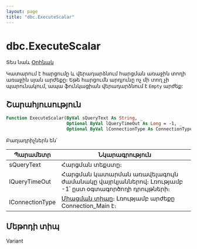 ```yaml
---
layout: page
title: "dbc.ExecuteScalar"
---
```


# dbc.ExecuteScalar


Տես նաև [Օրինակ](../../../Examples/AsDbc.md)

Կատարում է հարցումը և վերադարձնում հարցման առաջին տողի առաջին սյան արժեքը։ Եթե հարցումն արդյունը ոչ մի տող չի պարունակում, ապա ֆունկացիան վերադարձնում է `Empty` արժեք:

## Շարահյուսություն

``` vb
Function ExecuteScalar(ByVal sQueryText As String, _
                       Optional ByVal lQueryTimeOut As Long = -1, _
                       Optional ByVal lConnectionType As ConnectionType = Connection_Main) As Variant
```

Բաղադրիչներն են՝

|Պարամետր | Նկարագրություն |
|--|--|
| sQueryText | Հարցման տեքստը։ |
| lQueryTimeOut |Հարցման կատարման առավելագույն ժամանակը վայրկյաններով։ Լռությամբ -1՝ ըստ օգտագործողի դրույթների։ |
| lConnectionType | [Միացման տիպը](../../../Constants/ConnectionType.md)։ Լռությամբ արժեքը Connection_Main է։|

## Մեթոդի տիպ

Variant
